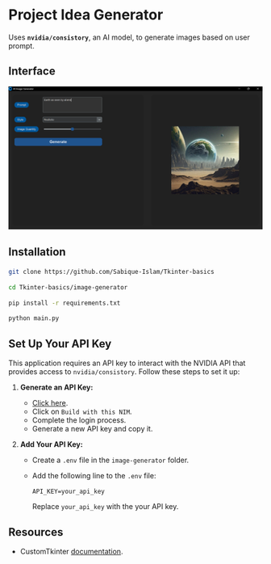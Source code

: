 # Project Idea Generator
Uses **`nvidia/consistory`**, an AI model, to generate images based on user prompt.

## Interface
![Interface](sample/image.png)

## Installation

```bash
git clone https://github.com/Sabique-Islam/Tkinter-basics
```
```bash
cd Tkinter-basics/image-generator
```
```bash
pip install -r requirements.txt
```
```bash
python main.py
```
## Set Up Your API Key
This application requires an API key to interact with the NVIDIA API that provides access to `nvidia/consistory`. Follow these steps to set it up:

1. **Generate an API Key:**
   - [Click here](https://build.nvidia.com/nvidia/consistory).
   - Click on `Build with this NIM`.
   - Complete the login process.
   - Generate a new API key and copy it.

2. **Add Your API Key:**
   - Create a `.env` file in the `image-generator` folder.
   - Add the following line to the `.env` file:

     ```env
     API_KEY=your_api_key
     ```

     Replace `your_api_key` with the your API key.

## Resources
- CustomTkinter [documentation](https://customtkinter.tomschimansky.com/documentation/).